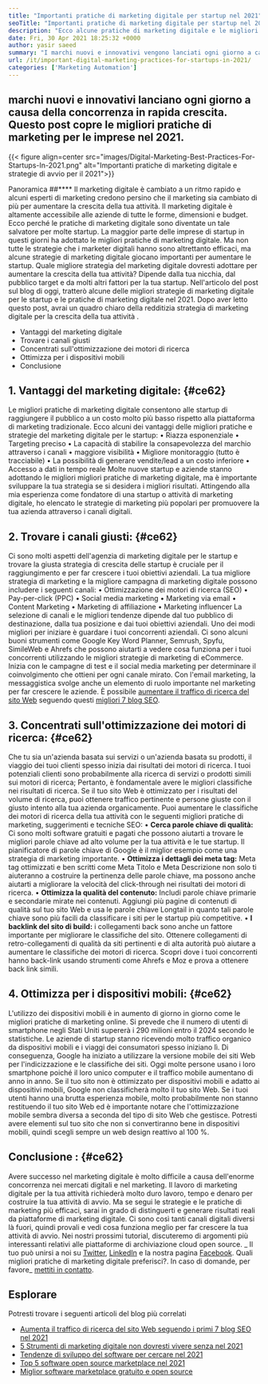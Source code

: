 ```yaml
---
title: "Importanti pratiche di marketing digitale per startup nel 2021" 
seoTitle: "Importanti pratiche di marketing digitale per startup nel 2021" 
description: "Ecco alcune pratiche di marketing digitale e le migliori strategie di marketing digitale per startup e tendenze aziendali che vedremo nel 2021." 
date: Fri, 30 Apr 2021 18:25:32 +0000
author: yasir saeed
summary: "I marchi nuovi e innovativi vengono lanciati ogni giorno a causa della concorrenza in rapida crescita. Questo post copre le migliori pratiche di marketing per le imprese nel 2021." 
url: /it/important-digital-marketing-practices-for-startups-in-2021/
categories: ['Marketing Automation']
---
```


## marchi nuovi e innovativi lanciano ogni giorno a causa della concorrenza in rapida crescita. Questo post copre le migliori pratiche di marketing per le imprese nel 2021.

{{< figure align=center src="images/Digital-Marketing-Best-Practices-For-Startups-In-2021.png" alt="Importanti pratiche di marketing digitale e strategie di avvio per il 2021">}}


Panoramica ##****
Il marketing digitale è cambiato a un ritmo rapido e alcuni esperti di marketing credono persino che il marketing sia cambiato di più per aumentare la crescita della tua attività. Il marketing digitale è altamente accessibile alle aziende di tutte le forme, dimensioni e budget. Ecco perché le pratiche di marketing digitale sono diventate un tale salvatore per molte startup.
La maggior parte delle imprese di startup in questi giorni ha adottato le migliori pratiche di marketing digitale. Ma non tutte le strategie che i marketer digitali hanno sono altrettanto efficaci, ma alcune strategie di marketing digitale giocano importanti per aumentare le startup. Quale migliore strategia del marketing digitale dovresti adottare per aumentare la crescita della tua attività? Dipende dalla tua nicchia, dal pubblico target e da molti altri fattori per la tua startup.
Nell'articolo del post sul blog di oggi, tratterò alcune delle migliori strategie di marketing digitale per le startup e le pratiche di marketing digitale nel 2021. Dopo aver letto questo post, avrai un quadro chiaro della redditizia strategia di marketing digitale per la crescita della tua attività .
  * Vantaggi del marketing digitale
  * Trovare i canali giusti
  * Concentrati sull'ottimizzazione dei motori di ricerca
  * Ottimizza per i dispositivi mobili
  * Conclusione

## 1. **Vantaggi del marketing digitale:**  {#ce62}

Le migliori pratiche di marketing digitale consentono alle startup di raggiungere il pubblico a un costo molto più basso rispetto alla piattaforma di marketing tradizionale. Ecco alcuni dei vantaggi delle migliori pratiche e strategie del marketing digitale per le startup:
• Riazza esponenziale
• Targeting preciso
• La capacità di stabilire la consapevolezza del marchio attraverso i canali
• maggiore visibilità
• Migliore monitoraggio (tutto è tracciabile)
• La possibilità di generare vendite/lead a un costo inferiore
• Accesso a dati in tempo reale
Molte nuove startup e aziende stanno adottando le migliori migliori pratiche di marketing digitale, ma è importante sviluppare la tua strategia se si desidera i migliori risultati. Attingendo alla mia esperienza come fondatore di una startup o attività di marketing digitale, ho elencato le strategie di marketing più popolari per promuovere la tua azienda attraverso i canali digitali.

## 2. **Trovare i canali giusti:**  {#ce62}

Ci sono molti aspetti dell'agenzia di marketing digitale per le startup e trovare la giusta strategia di crescita delle startup è cruciale per il raggiungimento e per far crescere i tuoi obiettivi aziendali. La tua migliore strategia di marketing e la migliore campagna di marketing digitale possono includere i seguenti canali:
• Ottimizzazione dei motori di ricerca (SEO)
• Pay-per-click (PPC)
• Social media marketing
• Marketing via email
• Content Marketing
• Marketing di affiliazione
• Marketing influencer
La selezione di canali e le migliori tendenze dipende dal tuo pubblico di destinazione, dalla tua posizione e dai tuoi obiettivi aziendali.
Uno dei modi migliori per iniziare è guardare i tuoi concorrenti aziendali. Ci sono alcuni buoni strumenti come Google Key Word Planner, Semrush, Spyfu, SimileWeb e Ahrefs che possono aiutarti a vedere cosa funziona per i tuoi concorrenti utilizzando le migliori strategie di marketing di eCommerce. Inizia con le campagne di test e il social media marketing per determinare il coinvolgimento che ottieni per ogni canale mirato. Con l'email marketing, la messaggistica svolge anche un elemento di ruolo importante nel marketing per far crescere le aziende. È possibile [aumentare il traffico di ricerca del sito Web][1] seguendo questi [migliori 7 blog SEO][1].

## 3. **Concentrati sull'ottimizzazione dei motori di ricerca:**  {#ce62}

Che tu sia un'azienda basata sui servizi o un'azienda basata su prodotti, il viaggio dei tuoi clienti spesso inizia dai risultati dei motori di ricerca. I tuoi potenziali clienti sono probabilmente alla ricerca di servizi o prodotti simili sui motori di ricerca; Pertanto, è fondamentale avere le migliori classifiche nei risultati di ricerca. Se il tuo sito Web è ottimizzato per i risultati del volume di ricerca, puoi ottenere traffico pertinente e persone giuste con il giusto intento alla tua azienda organicamente.
Puoi aumentare le classifiche dei motori di ricerca della tua attività con le seguenti migliori pratiche di marketing, suggerimenti e tecniche SEO:
• **Cerca parole chiave di qualità:**  Ci sono molti software gratuiti e pagati che possono aiutarti a trovare le migliori parole chiave ad alto volume per la tua attività e le tue startup. Il pianificatore di parole chiave di Google è il miglior esempio come una strategia di marketing importante.
• **Ottimizza i dettagli dei meta tag:**  Meta tag ottimizzati e ben scritti come Meta Titolo e Meta Descrizione non solo ti aiuteranno a costruire la pertinenza delle parole chiave, ma possono anche aiutarti a migliorare la velocità del click-through nei risultati dei motori di ricerca.
• **Ottimizza la qualità del contenuto:**  Includi parole chiave primarie e secondarie mirate nei contenuti. Aggiungi più pagine di contenuti di qualità sul tuo sito Web e usa le parole chiave Longtail in quanto tali parole chiave sono più facili da classificare i siti per le startup più competitive.
• **I backlink del sito di build:**  i collegamenti back sono anche un fattore importante per migliorare le classifiche del sito. Ottenere collegamenti di retro-collegamenti di qualità da siti pertinenti e di alta autorità può aiutare a aumentare le classifiche dei motori di ricerca. Scopri dove i tuoi concorrenti hanno back-link usando strumenti come Ahrefs e Moz e prova a ottenere back link simili.

## 4. **Ottimizza per i dispositivi mobili:**  {#ce62}

L'utilizzo dei dispositivi mobili è in aumento di giorno in giorno come le migliori pratiche di marketing online. Si prevede che il numero di utenti di smartphone negli Stati Uniti supererà i 290 milioni entro il 2024 secondo le statistiche. Le aziende di startup stanno ricevendo molto traffico organico da dispositivi mobili e i viaggi dei consumatori spesso iniziano lì. Di conseguenza, Google ha iniziato a utilizzare la versione mobile dei siti Web per l'indicizzazione e le classifiche dei siti.
Oggi molte persone usano i loro smartphone poiché il loro unico computer e il traffico mobile aumentano di anno in anno. Se il tuo sito non è ottimizzato per dispositivi mobili e adatto ai dispositivi mobili, Google non classificherà molto il tuo sito Web. Se i tuoi utenti hanno una brutta esperienza mobile, molto probabilmente non stanno restituendo il tuo sito Web ed è importante notare che l'ottimizzazione mobile sembra diversa a seconda del tipo di sito Web che gestisce. Potresti avere elementi sul tuo sito che non si convertiranno bene in dispositivi mobili, quindi scegli sempre un web design reattivo al 100 %.

## **Conclusione** : {#ce62}

Avere successo nel marketing digitale è molto difficile a causa dell'enorme concorrenza nei mercati digitali e nel marketing. Il lavoro di marketing digitale per la tua attività richiederà molto duro lavoro, tempo e denaro per costruire la tua attività di avvio. Ma se segui le strategie e le pratiche di marketing più efficaci, sarai in grado di distinguerti e generare risultati reali da piattaforme di marketing digitale. Ci sono così tanti canali digitali diversi là fuori, quindi provali e vedi cosa funziona meglio per far crescere la tua attività di avvio. Nei nostri prossimi tutorial, discuteremo di argomenti più interessanti relativi alle piattaforme di archiviazione cloud open source.
_ Il tuo può unirsi a noi su [Twitter][2], [LinkedIn][3] e la nostra pagina [Facebook][4]. Quali migliori pratiche di marketing digitale preferisci?. In caso di domande, per favore_ [mettiti in contatto][5].

## Esplorare
Potresti trovare i seguenti articoli del blog più correlati
  * [Aumenta il traffico di ricerca del sito Web seguendo i primi 7 blog SEO nel 2021][1]
  * [5 Strumenti di marketing digitale non dovresti vivere senza nel 2021][6]
  * [Tendenze di sviluppo del software per cercare nel 2021][7]
  * [Top 5 software open source marketplace nel 2021][8]
  * [Miglior software marketplace gratuito e open source][9]



[1]: https://blog.containerize.com/blogging/increase-website-search-traffic-by-following-top-7-seo-blogs/
[2]: https://twitter.com/containerize_co
[3]: https://www.linkedin.com/company/containerize/
[4]: http://facebook.com/containerize
[5]: mailto:yasir.saeed@aspose.com
[6]: https://blog.containerize.com/2021/01/03/5-digital-marketing-tools-you-shouldn%e2%80%99t-live-without-in-2021/
[7]: https://blog.containerize.com/marketplace/top-5-open-source-marketplace-software-in-2021/
[8]: https://blog.containerize.com/content-management/integrate-mautic-with-joomla-for-marketing-automation/
[9]: https://products.containerize.com/marketplace/
